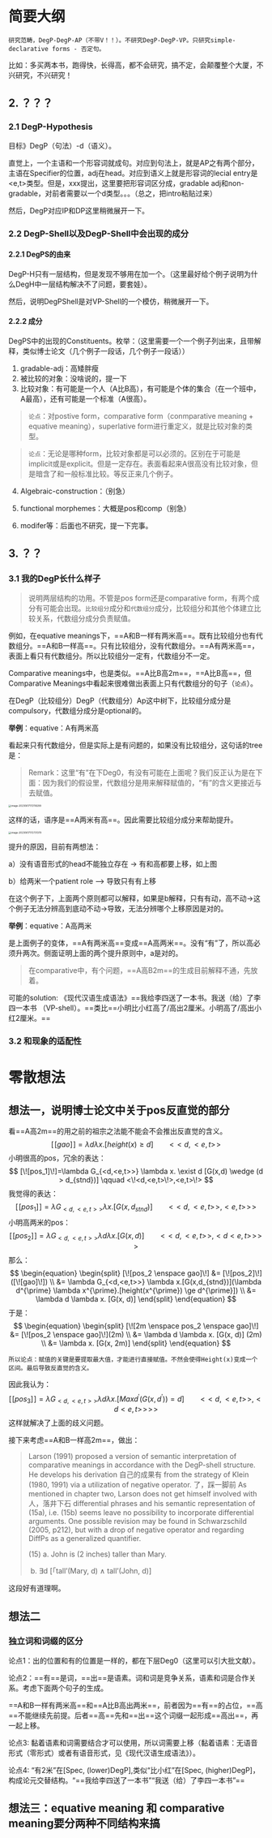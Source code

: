 # 简要大纲

`研究范畴，DegP-DegP-AP（不带V！！）。不研究DegP-DegP-VP。只研究simple-declarative forms - 否定句。`

比如：多买两本书，跑得快，长得高，都不会研究，搞不定，会颠覆整个大厦，不兴研究，不兴研究！

## 2. ？？？

### 2.1 DegP-Hypothesis

目标》DegP（句法）-d（语义）。

直觉上，一个主语和一个形容词就成句。对应到句法上，就是AP之有两个部分，主语在Specifier的位置，adj在head。对应到语义上就是形容词的lecial entry是<e,t>类型。但是，xxx提出，这里要把形容词区分成，gradable adj和non-gradable，对前者需要以一个d类型。。。（总之，把intro粘贴过来）

然后，DegP对应IP和DP这里稍微展开一下。



### 2.2 DegP-Shell以及DegP-Shell中会出现的成分

#### 2.2.1 DegPS的由来

DegP-H只有一层结构，但是发现不够用在加一个。（这里最好给个例子说明为什么DegH中一层结构解决不了问题，要套娃）。

然后，说明DegPShell是对VP-Shell的一个模仿，稍微展开一下。

#### 2.2.2 成分

DegPS中的出现的Constituents。枚举：（这里需要一个一个例子列出来，且带解释，类似博士论文（几个例子一段话，几个例子一段话））

1. gradable-adj：高矮胖瘦
2. 被比较的对象：没啥说的，提一下
3. 比较对象：有可能是一个人（A比B高），有可能是个体的集合（在一个班中，A最高），还有可能是一个标准（A很高）。

> `论点`：对postive form，comparative form（conmparative meaning + equative meaning），superlative form进行重定义，就是比较对象的类型。

> `论点`：无论是哪种form，比较对象都是可以必须的。区别在于可能是implicit或是explicit。但是一定存在。表面看起来A很高没有比较对象，但是暗含了和一般标准比较。等反正来几个例子。

4. Algebraic-construction：（别急）

5. functional morphemes：大概是pos和comp（别急）
6. modifer等：后面也不研究，提一下完事。



## 3. ？？

### 3.1 我的DegP长什么样子

> 说明两层结构的功用。不管是pos form还是comparative form，有两个成分有可能会出现。`比较组分`成分和`代数组分`成分，比较组分和其他个体建立比较关系，代数组分成分负责赋值。

例如，在equative meanings下，==A和B一样有两米高==。既有比较组分也有代数组分。==A和B一样高==。只有比较组分，没有代数组分。==A有两米高==，表面上看只有代数组分。所以比较组分一定有，代数组分不一定。

Comparative meanings中，也是类似。==A比B高2m==，==A比B高==，但Comparative Meanings中看起来很难做出表面上只有代数组分的句子（`论点`）。

在DegP（比较组分）DegP（代数组分）Ap这中树下，比较组分成分是compulsory，代数组分成分是optional的。

**举例**：equative：A有两米高

看起来只有代数组分，但是实际上是有问题的，如果没有比较组分，这句话的tree是：

> Remark：这里“有”在下Deg0，有没有可能在上面呢？我们反正认为是在下面：因为我们的假设里，代数组分是用来解释赋值的，“有”的含义更接近与去赋值。

<img src="./Resource/image-20230617172118299.png" alt="image-20230617172118299" style="zoom:33%;" />

这样的话，语序是==A两米有高==。因此需要比较组分成分来帮助提升。

<img src="./Resource/image-20230617172731379.png" alt="image-20230617172731379" style="zoom: 33%;" />

提升的原因，目前有两想法：

a）没有语音形式的head不能独立存在 -> 有和高都要上移，如上图

b）给两米一个patient role --> 导致只有有上移

在这个例子下，上面两个原则都可以解释，如果是b解释，只有有动，高不动->这个例子无法分辨高到底动不动->导致，无法分辨哪个上移原因是对的。

**举例**：equative：A高两米

是上面例子的变体，==A有两米高==变成==A高两米==。没有“有”了，所以高必须升两次。侧面证明上面的两个提升原则中，a是对的。

> 在comparative中，有个问题，==A高B2m==的生成目前解释不通，先放着。

可能的solution: 《现代汉语生成语法》==我给李四送了一本书。我送（给）了李四一本书 （VP-shell）。==类比==小明比小红高了/高出2厘米。小明高了/高出小红2厘米。==



### 3.2 和现象的适配性



















# 零散想法

## 想法一，说明博士论文中关于pos反直觉的部分

看==A高2m==的用之前的祖宗之法能不能会不会推出反直觉的含义。
$$
[\![gao]\!]=\lambda d \lambda x.[height(x) \ge d] \qquad <\!<d, <e, t>\!>
$$
小明很高的pos，冗余的表达：
$$
[\![pos_1]\!]=\lambda G_{<d,<e,t>>} \lambda x. \exist d [G(x,d) \wedge (d > d_{stnd})] \qquad <\!<d,<e,t>\!>,<e,t>\!>
$$
我觉得的表达：
$$
[\![pos_1]\!]=\lambda G_{<d,<e,t>>} \lambda x.[G(x,d_{stnd})] \qquad <\!<d,<e,t>\!>,<e,t>\!>\!>
$$
小明高两米的pos：
$$
[\![pos_2]\!] = \lambda G_{<d,<e,t>>} \lambda d \lambda x.[G(x,d)] \qquad <\!<d,<e,t>\!>,<d<e,t>\!>\!>\!>
$$
那么：
$$
\begin{equation}
\begin{split}
[\![pos_2 \enspace gao]\!] 
&= [\![pos_2]\!]([\![gao]\!]) \\
&= \lambda G_{<d,<e,t>>} \lambda x.[G(x,d_{stnd})](\lambda d^{\prime} \lambda x^{\prime}.[height(x^{\prime}) \ge d^{\prime}]) \\
&= \lambda d \lambda x. [G(x, d)]
\end{split}
\end{equation}
$$
于是：
$$
\begin{equation}
\begin{split}
[\![2m \enspace pos_2 \enspace gao]\!] 
&= [\![pos_2 \enspace gao]\!](2m) \\
&= \lambda d \lambda x. [G(x, d)] (2m) \\
&= \lambda x. [G(x, 2m)]
\end{split}
\end{equation}
$$

`所以论点：赋值的关键是要提取最大值，才能进行直接赋值。不然会使得Height(x)变成一个区间。最后导致反直觉的含义。`

因此我认为：
$$
[\![pos_3]\!]=\lambda G_{<d,<e,t>>} \lambda d \lambda x.[Maxd^{\prime}(G(x,d^{\prime}))=d]
 \qquad <\!<d,<e,t>\!>,<d<e,t>\!>\!>\!>
$$
这样就解决了上面的歧义问题。

接下来考虑==A和B一样高2m==，做出：

> Larson (1991) proposed a version of semantic interpretation of comparative
>  meanings in accordance with the DegP-shell structure. He develops his derivation 自己的成果有 from the strategy of Klein (1980, 1991) via a utilization of negative operator. 了，踩一脚前 As mentioned in chapter two, Larson does not get himself involved with 人，落井下石 differential phrases and his semantic representation of (15a), i.e. (15b) seems leave no
>  possibility to incorporate differential arguments. One possible revision may
>  be found in Schwarzschild (2005, p212), but with a drop of negative operator
>  and regarding DiffPs as a generalized quantifier.
>
> (15) a. John is (2 inches) taller than Mary. 
>
> ​		b. ∃d [「tall’(Mary, d) ∧ tall’(John, d)]

这段好有道理啊。





## 想法二 







### 独立词和词缀的区分

论点1：出的位置和有的位置是一样的，都在下层Deg0（这里可以引大批文献）。

论点2：==有==是词，==出==是语素。词和词是竞争关系，语素和词是合作关系。考虑下面两个句子的生成。

==A和B一样有两米高==和==A比B高出两米==，前者因为==有==的占位，==高==不能继续先前提。后者==高==先和==出==这个词缀一起形成==高出==，再一起上移。

论点3: 黏着语素和词需要结合才可以使用，所以词需要上移（黏着语素：无语音形式（零形式）或者有语音形式，见《现代汉语生成语法》）。

论点4: “有2米”在[Spec, (lower)DegP],类似“比小红”在[Spec, (higher)DegP]，构成论元交替结构。“==我给李四送了一本书”“我送（给）了李四一本书”==

## 想法三：equative meaning 和 comparative meaning要分两种不同结构来搞







